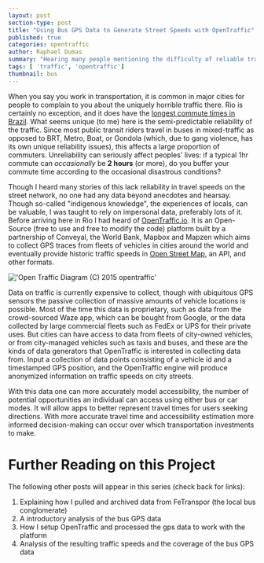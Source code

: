 ```yaml
---
layout: post
section-type: post
title: "Using Bus GPS Data to Generate Street Speeds with OpenTraffic"
published: true
categories: opentraffic
author: Raphael Dumas
summary: "Hearing many people mentioning the difficulty of reliable travel times in Rio without citing data, I decided to see if OpenTraffic could shed some light."
tags: [ 'traffic', 'opentraffic']
thumbnail: bus  
---
```


When you say you work in transportation, it is common in major cities for people to complain to you about the uniquely horrible traffic there. Rio is certainly no exception, and it does have the [longest commute times in Brazil](http://urbandemographics.blogspot.com.br/2014/11/the-evolution-of-commute-times-in.html). What seems unique (to me) here is the semi-predictable reliability of the traffic. Since most public transit riders travel in buses in mixed-traffic as opposed to BRT, Metro, Boat, or Gondola (which, due to gang violence, has its own unique reliability issues), this affects a large proportion of commuters. Unreliability can seriously affect peoples' lives: if a typical 1hr commute can *occasionally* be **2 hours** (or more), do you buffer your commute time according to the occasional disastrous conditions?

Though I heard many stories of this lack reliability in travel speeds on the street network, no one had any data beyond anecdotes and hearsay. Though so-called "indigenous knowledge", the experiences of locals, can be valuable, I was taught to rely on impersonal data, preferably lots of it. Before arriving here in Rio I had heard of [OpenTraffic.io](https://opentraffic.io). It is an Open-Source (free to use and free to modify the code) platform built by a partnership of Conveyal, the World Bank, Mapbox and Mapzen which aims to collect GPS traces from fleets of vehicles in cities around the world and eventually provide historic traffic speeds in [Open Street Map](http://www.openstreetmap.org), an API, and other formats. 

!['Open Traffic Diagram (C) 2015 opentraffic'](http://opentraffic.io/img/process.png)

Data on traffic is currently expensive to collect, though with ubiquitous GPS sensors the passive collection of massive amounts of vehicle locations is possible. Most of the time this data is proprietary, such as data from the crowd-sourced Waze app, which can be bought from Google, or the data collected by large commercial fleets such as FedEx or UPS for their private uses. But cities can have access to data from fleets of city-owned vehicles, or from city-managed vehicles such as taxis and buses, and these are the kinds of data generators that OpenTraffic is interested in collecting data from. Input a collection of data points consisting of a vehicle id and a timestamped GPS position, and the OpenTraffic engine will produce anonymized information on traffic speeds on city streets.

With this data one can more accurately model accessibility, the number of potential opportunities an individual can access using either bus or car modes. It will allow apps to better represent travel times for users seeking directions. With more accurate travel time and accessibility estimation more informed decision-making can occur over which transportation investments to make.

# Further Reading on this Project
The following other posts will appear in this series (check back for links):  
1. Explaining how I pulled and archived data from FeTranspor (the local bus conglomerate)
2. A introductory analysis of the bus GPS data
3. How I setup OpenTraffic and processed the gps data to work with the platform
4. Analysis of the resulting traffic speeds and the coverage of the bus GPS data
